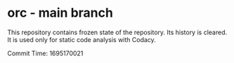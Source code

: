 # orc - main branch

This repository contains frozen state of the repository.
Its history is cleared. It is used only for static code
analysis with Codacy.

Commit Time: 1695170021